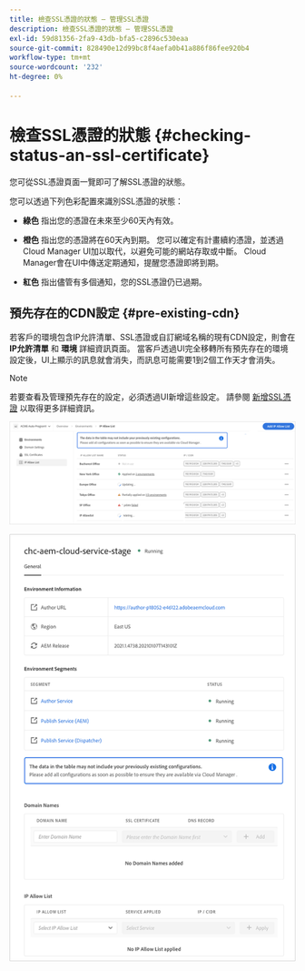 ```yaml
---
title: 檢查SSL憑證的狀態 — 管理SSL憑證
description: 檢查SSL憑證的狀態 — 管理SSL憑證
exl-id: 59d81356-2fa9-43db-bfa5-c2896c530eaa
source-git-commit: 828490e12d99bc8f4aefa0b41a886f86fee920b4
workflow-type: tm+mt
source-wordcount: '232'
ht-degree: 0%

---
```


# 檢查SSL憑證的狀態 {#checking-status-an-ssl-certificate}

您可從SSL憑證頁面一覽即可了解SSL憑證的狀態。

您可以透過下列色彩配置來識別SSL憑證的狀態：

* **綠色**
指出您的憑證在未來至少60天內有效。

* **橙色**
指出您的憑證將在60天內到期。 您可以確定有計畫續約憑證，並透過Cloud Manager UI加以取代，以避免可能的網站存取或中斷。 Cloud Manager會在UI中傳送定期通知，提醒您憑證即將到期。

* **紅色**
指出儘管有多個通知，您的SSL憑證仍已過期。

## 預先存在的CDN設定 {#pre-existing-cdn}

若客戶的環境包含IP允許清單、SSL憑證或自訂網域名稱的現有CDN設定，則會在 **IP允許清單** 和 **環境** 詳細資訊頁面。 當客戶透過UI完全移轉所有預先存在的環境設定後，UI上顯示的訊息就會消失，而訊息可能需要1到2個工作天才會消失。

>[!NOTE]
>若要查看及管理預先存在的設定，必須透過UI新增這些設定。 請參閱 [新增SSL憑證](/help/implementing/cloud-manager/managing-ssl-certifications/add-ssl-certificate.md) 以取得更多詳細資訊。

![](/help/implementing/cloud-manager/assets/ip-allow-list-message1.png)

![](/help/implementing/cloud-manager/assets/ip-allow-list-message2.png)

